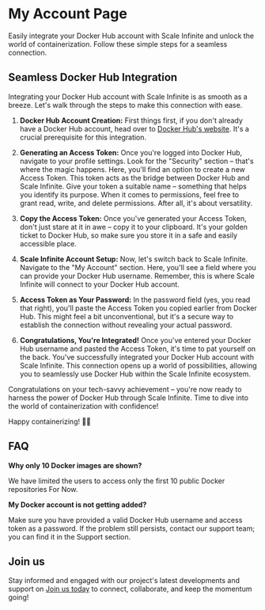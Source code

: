 # My Account Page

Easily integrate your Docker Hub account with Scale Infinite and unlock the world of containerization. Follow these simple steps for a seamless connection.

## Seamless Docker Hub Integration

Integrating your Docker Hub account with Scale Infinite is as smooth as a breeze. Let's walk through the steps to make this connection with ease.

1. **Docker Hub Account Creation:** First things first, if you don't already have a Docker Hub account, head over to [Docker Hub's website](https://hub.docker.com/). It's a crucial prerequisite for this integration.

2. **Generating an Access Token:** Once you're logged into Docker Hub, navigate to your profile settings. Look for the "Security" section – that's where the magic happens. Here, you'll find an option to create a new Access Token. This token acts as the bridge between Docker Hub and Scale Infinite. Give your token a suitable name – something that helps you identify its purpose. When it comes to permissions, feel free to grant read, write, and delete permissions. After all, it's about versatility.

3. **Copy the Access Token:** Once you've generated your Access Token, don't just stare at it in awe – copy it to your clipboard. It's your golden ticket to Docker Hub, so make sure you store it in a safe and easily accessible place.

4. **Scale Infinite Account Setup:** Now, let's switch back to Scale Infinite. Navigate to the "My Account" section. Here, you'll see a field where you can provide your Docker Hub username. Remember, this is where Scale Infinite will connect to your Docker Hub account.

5. **Access Token as Your Password:** In the password field (yes, you read that right), you'll paste the Access Token you copied earlier from Docker Hub. This might feel a bit unconventional, but it's a secure way to establish the connection without revealing your actual password.

6. **Congratulations, You're Integrated!** Once you've entered your Docker Hub username and pasted the Access Token, it's time to pat yourself on the back. You've successfully integrated your Docker Hub account with Scale Infinite. This connection opens up a world of possibilities, allowing you to seamlessly use Docker Hub within the Scale Infinite ecosystem.

Congratulations on your tech-savvy achievement – you're now ready to harness the power of Docker Hub through Scale Infinite. Time to dive into the world of containerization with confidence!

Happy containerizing! 🐳✨

## FAQ

**Why only 10 Docker images are shown?**

We have limited the users to access only the first 10 public Docker repositories For Now.

**My Docker account is not getting added?**

Make sure you have provided a valid Docker Hub username and access token as a password. If the problem still persists, contact our support team; you can find it in the Support section.

## Join us

Stay informed and engaged with our project's latest developments and support on [Join us today](#) to connect, collaborate, and keep the momentum going!
